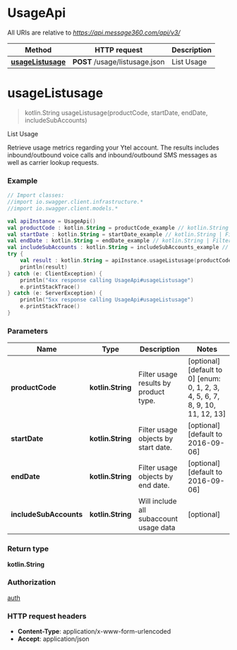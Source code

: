 # UsageApi

All URIs are relative to *https://api.message360.com/api/v3/*

Method | HTTP request | Description
------------- | ------------- | -------------
[**usageListusage**](UsageApi.md#usageListusage) | **POST** /usage/listusage.json | List Usage


<a name="usageListusage"></a>
# **usageListusage**
> kotlin.String usageListusage(productCode, startDate, endDate, includeSubAccounts)

List Usage

Retrieve usage metrics regarding your Ytel account. The results includes inbound/outbound voice calls and inbound/outbound SMS messages as well as carrier lookup requests.

### Example
```kotlin
// Import classes:
//import io.swagger.client.infrastructure.*
//import io.swagger.client.models.*

val apiInstance = UsageApi()
val productCode : kotlin.String = productCode_example // kotlin.String | Filter usage results by product type.
val startDate : kotlin.String = startDate_example // kotlin.String | Filter usage objects by start date.
val endDate : kotlin.String = endDate_example // kotlin.String | Filter usage objects by end date.
val includeSubAccounts : kotlin.String = includeSubAccounts_example // kotlin.String | Will include all subaccount usage data
try {
    val result : kotlin.String = apiInstance.usageListusage(productCode, startDate, endDate, includeSubAccounts)
    println(result)
} catch (e: ClientException) {
    println("4xx response calling UsageApi#usageListusage")
    e.printStackTrace()
} catch (e: ServerException) {
    println("5xx response calling UsageApi#usageListusage")
    e.printStackTrace()
}
```

### Parameters

Name | Type | Description  | Notes
------------- | ------------- | ------------- | -------------
 **productCode** | **kotlin.String**| Filter usage results by product type. | [optional] [default to 0] [enum: 0, 1, 2, 3, 4, 5, 6, 7, 8, 9, 10, 11, 12, 13]
 **startDate** | **kotlin.String**| Filter usage objects by start date. | [optional] [default to 2016-09-06]
 **endDate** | **kotlin.String**| Filter usage objects by end date. | [optional] [default to 2016-09-06]
 **includeSubAccounts** | **kotlin.String**| Will include all subaccount usage data | [optional]

### Return type

**kotlin.String**

### Authorization

[auth](../README.md#auth)

### HTTP request headers

 - **Content-Type**: application/x-www-form-urlencoded
 - **Accept**: application/json


